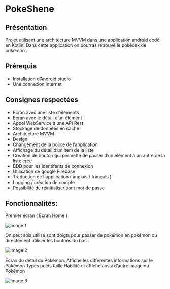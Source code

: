 # PokeShene

## Présentation 
Projet utilisant une architecture MVVM dans une application android codé en Kotlin.
Dans cette application on pourras retrouvé le pokédex de pokémon .

## Prérequis
* Installation d’Android studio
* Une connexion internet

## Consignes respectées
* Ecran avec une liste d’éléments 
* Ecran avec le détail d’un élément
* Appel WebService à une API Rest
* Stockage de données en cache 
* Architecture MVVM
* Design
* Changement de la police de l’application 
* Affichage du détail d’un item de la liste
* Création de bouton qui permette de passer d’un élément à un autre de la liste crée
* BDD pour les identifants de connexion
* Utilisation de google Firebase
* Traduction de l'application ( anglais / français )
* Logging / création de compte
* Possibilité de réinitialiser sont mot de passe

## Fonctionnalités:

Premier écran ( Ecran Home ) 

![Image 1](https://github.com/AmirMss/PokeShene/blob/master/image/Capture%20d%E2%80%99%C3%A9cran%202020-05-17%20%C3%A0%2006.31.45.png)

On peut sois utilisé sont doigts pour passer de pokémon en pokémon ou directement utiliser les boutons du bas .

![Image 2](https://github.com/AmirMss/PokeShene/blob/master/image/Capture%20d%E2%80%99%C3%A9cran%202020-05-17%20%C3%A0%2006.31.51.png)

Ecran du détail du Pokémon:
Affiche les différentes informations sur le Pokémon 
Types poids taille Habilité et affiche aussi d’autre image du Pokémon

![Image 3](https://github.com/AmirMss/PokeShene/blob/master/image/Capture%20d%E2%80%99%C3%A9cran%202020-05-17%20%C3%A0%2006.32.03.png)
